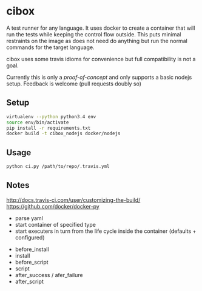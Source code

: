 # cibox

A test runner for any language. It uses docker to create a container that will
run the tests while keeping the control flow outside. This puts minimal
restraints on the image as does not need do anything but run the normal
commands for the target language.

cibox uses some travis idioms for convenience but full compatibility is not a
goal.

Currently this is only a *proof-of-concept* and only supports a basic nodejs
setup. Feedback is welcome (pull requests doubly so)

## Setup

```bash
virtualenv --python python3.4 env
source env/bin/activate
pip install -r requirements.txt
docker build -t cibox_nodejs docker/nodejs
```

## Usage

```bash
python ci.py /path/to/repo/.travis.yml
```

## Notes
http://docs.travis-ci.com/user/customizing-the-build/
https://github.com/docker/docker-py

* parse yaml
* start container of specified type
* start executers in turn from the life cycle inside the container (defaults + configured)
 - before_install
 - install
 - before_script
 - script
 - after_success / afer_failure
 - after_script
